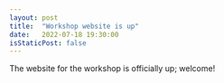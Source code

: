 ```yaml
---
layout: post
title:  "Workshop website is up"
date:   2022-07-18 19:30:00
isStaticPost: false
---
```


The website for the workshop is officially up; welcome!
